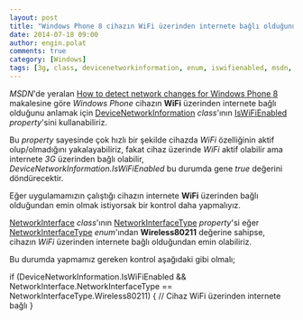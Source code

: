 ```yaml
---
layout: post
title: "Windows Phone 8 cihazın WiFi üzerinden internete bağlı olduğunu kontrol etme"
date: 2014-07-18 09:00
author: engin.polat
comments: true
category: [Windows]
tags: [3g, class, devicenetworkinformation, enum, iswifienabled, msdn, networkinformation, networkinterface, networkinterfacetype, property, wifi, wireless80211]
---
```

*MSDN*'de yeralan <a href="http://msdn.microsoft.com/library/windows/apps/hh487166" title="MSDN : How to detect network changes for Windows Phone 8" target="_blank">How to detect network changes for Windows Phone 8</a> makalesine göre *Windows Phone* cihazın **WiFi** üzerinden internete bağlı olduğunu anlamak için <a href="http://msdn.microsoft.com/library/windows/apps/microsoft.phone.net.networkinformation.devicenetworkinformation" title="DeviceNetworkInformation Class" target="_blank">DeviceNetworkInformation</a> *class*'ının <a href="http://msdn.microsoft.com/library/windows/apps/microsoft.phone.net.networkinformation.devicenetworkinformation.iswifienabled" title="DeviceNetworkInformation.IsWiFiEnabled Property" target="_blank">IsWiFiEnabled</a> *property*'sini kullanabiliriz.

Bu *property* sayesinde çok hızlı bir şekilde cihazda *WiFi* özelliğinin aktif olup/olmadığını yakalayabiliriz, fakat cihaz üzerinde *WiFi* aktif olabilir ama internete *3G* üzerinden bağlı olabilir, *DeviceNetworkInformation.IsWiFiEnabled* bu durumda gene *true* değerini döndürecektir.

Eğer uygulamamızın çalıştığı cihazın internete **WiFi** üzerinden bağlı olduğundan emin olmak istiyorsak bir kontrol daha yapmalıyız.

<a href="http://msdn.microsoft.com/library/system.net.networkinformation.networkinterface" title="NetworkInterface Class" target="_blank">NetworkInterface</a> *class*'ının <a href="http://msdn.microsoft.com/library/system.net.networkinformation.networkinterface.networkinterfacetype" title="NetworkInterface.NetworkInterfaceType Property" target="_blank">NetworkInterfaceType</a> *property*'si eğer <a href="http://msdn.microsoft.com/library/system.net.networkinformation.networkinterfacetype" title="NetworkInterfaceType Enumeration" target="_blank">NetworkInterfaceType</a> *enum*'ından **Wireless80211** değerine sahipse, cihazın *WiFi* üzerinden internete bağlı olduğundan emin olabiliriz.

Bu durumda yapmamız gereken kontrol aşağıdaki gibi olmalı;



if (DeviceNetworkInformation.IsWiFiEnabled && NetworkInterface.NetworkInterfaceType == NetworkInterfaceType.Wireless80211)
{
// Cihaz WiFi üzerinden internete bağlı
}


